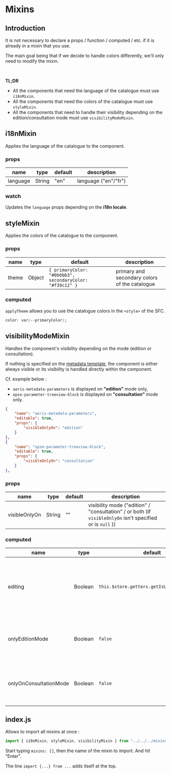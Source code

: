 # Mixins

## Introduction

It is not necessary to declare a props / function / computed / etc. if it is already in a mixin that you use.

The main goal being that if we decide to handle colors differently, we'll only need to modify the mixin.

<br/>

**<Badge text="important" type="warning"/>**

**TL;DR**

- All the components that need the language of the catalogue must use `i18nMixin`.
- All the components that need the colors of the catalogue must use `styleMixin`.
- All the components that need to handle their visibility depending on the edition/consultation mode must use `visibilityModeMixin`.

## i18nMixin

Applies the language of the catalogue to the component.

### props

| name     | type   | default | description          |
| -------- | ------ | ------- | -------------------- |
| language | String | "en"    | language ("en"/"fr") |

### watch

Updates the `language` props depending on the **i18n locale**.

## styleMixin

Applies the colors of the catalogue to the component.

### props

| name  | type   | default                                                  | description                                   |
| ----- | ------ | -------------------------------------------------------- | --------------------------------------------- |
| theme | Object | `{ primaryColor: "#0b6bb3", secondaryColor: "#f39c12" }` | primary and secondary colors of the catalogue |

### computed

`applyTheme` allows you to use the catalogue colors in the `<style>` of the SFC.

```css
color: var(--primaryColor);
```

## visibilityModeMixin

Handles the component's visibility depending on the mode (edition or consultation).

If nothing is specified on the [metadata template](https://services.sedoo.fr/metadatatemplate/swagger-ui.html), the component is either always visible or its visibility is handled directly within the component.

Cf. example below :

- `aeris-metadata-parameters` is displayed on **"edition"** mode only,
- `opse-parameter-treeview-block` is displayed on **"consultation"** mode only.

```json
{
    "name": "aeris-metadata-parameters",
    "editable": true,
    "props": {
        "visibleOnlyOn": "edition"
    }
},
{
    "name": "opse-parameter-treeview-block",
    "editable": true,
    "props": {
        "visibleOnlyOn": "consultation"
    }
},
```

### props

| name          | type   | default | description                                                                                               |
| ------------- | ------ | ------- | --------------------------------------------------------------------------------------------------------- |
| visibleOnlyOn | String | ""      | visibility mode ("edition" / "consultation" / or both (if `visibleOnlyOn` isn't specified or is `null` )) |

### computed

| name                   | type    | default                                     | description                                                                                                              |
| ---------------------- | ------- | ------------------------------------------- | ------------------------------------------------------------------------------------------------------------------------ |
| editing                | Boolean | `this.$store.getters.getIsUserEditingSheet` | Retrieved from the catalogue store. `true` if the user is in edition mode ; `false` if the user is in consultation mode. |
| onlyEditionMode        | Boolean | `false`                                     | `true` if the prop `visibleOnlyOn: "edition"` is specified in the template and if `editing` is `true`                    |
| onlyOnConsultationMode | Boolean | `false`                                     | `true` if the prop `visibleOnlyOn: "consultation"` is specified in the template and if `editing` is `false`              |

## index.js

Allows to import all mixins at once : 

```js
import { i18nMixin, styleMixin, visibilityMixin } from "../../../mixins";
```

**<Badge text="Shortcut in Codium" type="success"/>**

Start typing `mixins: []`, then the name of the mixin to import. And hit "Enter".

The line `import {...} from ...` adds itself at the top.